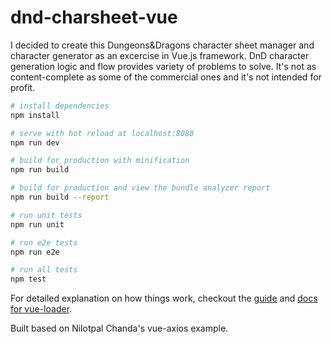 # dnd-charsheet-vue

I decided to create this Dungeons&Dragons character sheet manager and character generator as an excercise in Vue.js framework.
DnD character generation logic and flow provides variety of problems to solve.
It's not as content-complete as some of the commercial ones and it's not intended for profit.

``` bash
# install dependencies
npm install

# serve with hot reload at localhost:8080
npm run dev

# build for production with minification
npm run build

# build for production and view the bundle analyzer report
npm run build --report

# run unit tests
npm run unit

# run e2e tests
npm run e2e

# run all tests
npm test
```

For detailed explanation on how things work, checkout the [guide](http://vuejs-templates.github.io/webpack/) and [docs for vue-loader](http://vuejs.github.io/vue-loader).

Built based on Nilotpal Chanda's vue-axios example.
